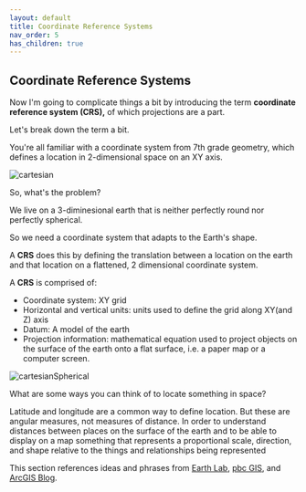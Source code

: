 ```yaml
---
layout: default
title: Coordinate Reference Systems
nav_order: 5
has_children: true
---
```


## Coordinate Reference Systems

Now I'm going to complicate things a bit by introducing the term **coordinate reference system (CRS),** of which projections are a part.

Let's break down the term a bit.

You're all familiar with a coordinate system from 7th grade geometry, which defines a location in 2-dimensional space on an XY axis.

![cartesian](https://raw.githubusercontent.com/fiddleHeads/map-projections/master/images/555px-2D_Cartesian_Coordinates.svg.png)

So, what's the problem?

We live on a 3-diminesional earth that is neither perfectly round nor perfectly spherical.

So we need a coordinate system that adapts to the Earth's shape.

A **CRS** does this by defining the translation between a location on the earth and that location on a flattened, 2 dimensional coordinate system. 

A **CRS** is comprised of:

- Coordinate system: XY grid
- Horizontal and vertical units: units used to define the grid along XY(and Z) axis
- Datum: A model of the earth
- Projection information: mathematical equation used to project objects on the surface of the earth onto a flat surface, i.e. a paper map or a computer screen.

![cartesianSpherical](https://raw.githubusercontent.com/fiddleHeads/map-projections/master/images/cartSpherical.jpg)


What are some ways you can think of to locate something in space?


Latitude and longitude are a common way to define location. 
But these are angular measures, not measures of distance.
In order to understand distances between places on the surface of the earth and to be able to display on a map something that represents a proportional scale, direction, and shape relative to the things and relationships being represented





This section references ideas and phrases from [Earth Lab](https://www.earthdatascience.org/courses/use-data-open-source-python/intro-vector-data-python/spatial-data-vector-shapefiles/intro-to-coordinate-reference-systems-python/), [pbc GIS](http://pbcgis.com/projection_fundamentals/), and [ArcGIS Blog](https://www.esri.com/arcgis-blog/products/arcgis-pro/mapping/coordinate-systems-difference/#spatial).
